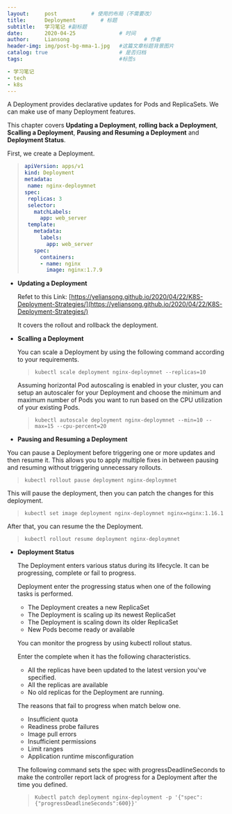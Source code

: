 ```yaml
---
layout:     post   		   # 使用的布局（不需要改）
title:      Deployment        # 标题
subtitle:   学习笔记 #副标题
date:       2020-04-25 				# 时间
author:     Liansong 						# 作者
header-img: img/post-bg-mma-1.jpg 	#这篇文章标题背景图片
catalog: true 						# 是否归档
tags:								#标签s

- 学习笔记
- tech
- k8s
---
```


A Deployment provides declarative updates for Pods and ReplicaSets. We can make use of many Deployment features.

This chapter covers **Updating a Deployment**, **rolling back a Deployment**, **Scalling a Deployment**, **Pausing and Resuming a Deployment** and **Deployment Status**.

First, we create a Deployment.

>```yaml
>apiVersion: apps/v1
>kind: Deployment
>metadata:
>  name: nginx-deploymnet
>spec:
>  replicas: 3
>  selector:
>    matchLabels:
>      app: web_server
>  template:
>    metadata:
>      labels:
>        app: web_server
>    spec: 
>      containers: 
>      - name: nginx 
>        image: nginx:1.7.9
>```

- **Updating a Deployment**

  Refet to this Link: [https://yeliansong.github.io/2020/04/22/K8S-Deployment-Strategies/](https://yeliansong.github.io/2020/04/22/K8S-Deployment-Strategies/)

  It covers the rollout and rollback the deployment.

- **Scalling a Deployment**

  You can scale a Deployment by using the following command according to your requirements.

  >```shell
  >kubectl scale deployment nginx-deploymnet --replicas=10
  >```

  Assuming horizontal Pod autoscaling is enabled in your cluster, you can setup an autoscaler for your Deployment and choose the minimum and maximum number of Pods you want to run based on the CPU utilization of your existing Pods.

  >```shell
  >kubectl autoscale deployment nginx-deploymnet --min=10 --max=15 --cpu-percent=20
  >```

-   **Pausing and Resuming a Deployment**

  You can pause a Deployment before triggering one or more updates and then resume it. This allows you to apply multiple fixes in between pausing and resuming without triggering unnecessary rollouts.

  >```shell
  >kubectl rollout pause deployment nginx-deploymnet
  >```

  This will pause the deployment, then you can patch the changes for this deployment.

  >```
  >kubectl set image deployment nginx-deploymnet nginx=nginx:1.16.1
  >```

  After that, you can resume the the Deployment.

  >```shell
  >kubectl rollout resume deployment nginx-deploymnet
  >```

- **Deployment Status**

  The Deployment enters various status during its lifecycle. It can be progressing, complete or fail to progress.

  Deployment enter the progressing status when one of the following tasks is performed.

  - The Deployment creates a new ReplicaSet
  - The Deployment is scaling up its newest ReplicaSet
  - The Deployment is scaling down its older ReplicaSet
  - New Pods become ready or available

  You can monitor the progress by using kubectl rollout status.

  Enter the complete when it has the following characteristics.

  -  All the replicas have been updated to the latest version you've specified.
  -  All the replicas are available
  -  No old replicas for the Deployment are running.

  The reasons that fail to progress when match below one.

  - Insufficient quota
  - Readiness probe failures
  - Image pull errors
  - Insufficient permissions
  - Limit ranges
  - Application runtime misconfiguration

  The following command sets the spec with progressDeadlineSeconds to make the controller report lack of progress for a Deployment after the time you defined.

  >```shell
  >Kubectl patch deployment nginx-deployment -p '{"spec":{"progressDeadlineSeconds":600}}'
  >```

  
